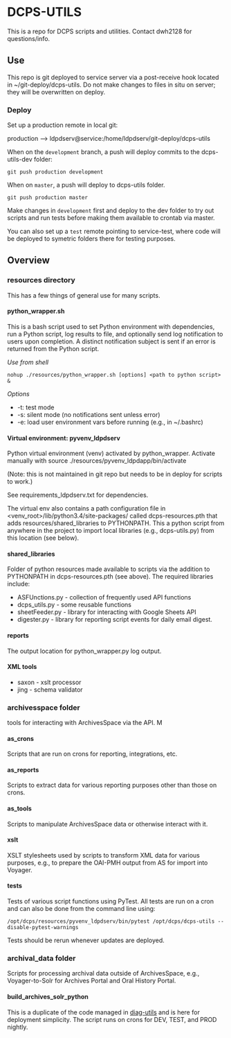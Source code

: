 # DCPS-UTILS

This is a repo for DCPS scripts and utilities. Contact dwh2128 for questions/info. 

## Use

This repo is git deployed to service server via a post-receive hook located in ~/git-deploy/dcps-utils. Do not make changes to files in situ on server; they will be overwritten on deploy.

### Deploy

Set up a production remote in local git: 

 production --> ldpdserv@service:/home/ldpdserv/git-deploy/dcps-utils

When on the `development` branch, a push will deploy commits to the dcps-utils-dev folder:

```
git push production development
```

When on `master`, a push will deploy to dcps-utils folder. 

```
git push production master
```

Make changes in `development` first and deploy to the dev folder to try out scripts and run tests before making them available to crontab via master.

You can also set up a `test` remote pointing to service-test, where code will be deployed to symetric folders there for testing purposes.

## Overview

### resources directory

This has a few things of general use for many scripts. 

#### python_wrapper.sh

This is a bash script used to set Python environment with dependencies, run a Python script, log results to file, and optionally send log notification to users upon completion. A distinct notification subject is sent if an error is returned from the Python script.

*Use from shell*

```
nohup ./resources/python_wrapper.sh [options] <path to python script> &
```

*Options*

* -t: test mode
* -s: silent mode (no notifications sent unless error)
* -e: load user environment vars before running (e.g., in ~/.bashrc)

#### Virtual environment: pyvenv_ldpdserv

Python virtual environment (venv) activated by python_wrapper. Activate manually with source ./resources/pyvenv_ldpdapp/bin/activate

(Note: this is not maintained in git repo but needs to be in deploy for scripts to work.)

See requirements_ldpdserv.txt for dependencies.

The virtual env also contains a path configuration file in <venv_root>/lib/python3.4/site-packages/ called dcps-resources.pth that adds resources/shared_libraries to PYTHONPATH. This a python script from anywhere in the project to import local libraries (e.g., dcps-utils.py) from this location (see below).

#### shared_libraries

Folder of python resources made available to scripts via the addition to PYTHONPATH in dcps-resources.pth (see above). The required libraries include:

* ASFUnctions.py - collection of frequently used API functions
* dcps_utils.py - some reusable functions
* sheetFeeder.py - library for interacting with Google Sheets API
* digester.py - library for reporting script events for daily email digest.

#### reports

The output location for python_wrapper.py log output.

#### XML tools

* saxon - xslt processor
* jing - schema validator

### archivesspace folder

tools for interacting with ArchivesSpace via the API. M

#### as_crons

Scripts that are run on crons for reporting, integrations, etc.

#### as_reports

Scripts to extract data for various reporting purposes other than those on crons.

#### as_tools

Scripts to manipulate ArchivesSpace data or otherwise interact with it.

#### xslt

XSLT stylesheets used by scripts to transform XML data for various purposes, e.g., to prepare the OAI-PMH output from AS for import into Voyager.

#### tests

Tests of various script functions using PyTest. All tests are run on a cron and can also be done from the command line using:

```
/opt/dcps/resources/pyvenv_ldpdserv/bin/pytest /opt/dcps/dcps-utils --disable-pytest-warnings
```

Tests should be rerun whenever updates are deployed.

### archival_data folder

Scripts for processing archival data outside of ArchivesSpace, e.g., Voyager-to-Solr for Archives Portal and Oral History Portal.

#### build_archives_solr_python

This is a duplicate of the code managed in [diag-utils](https://github.com/cul/diag-utils/tree/master/build_archives_solr_python) and is here for deployment simplicity. The script runs on crons for DEV, TEST, and PROD nightly.

